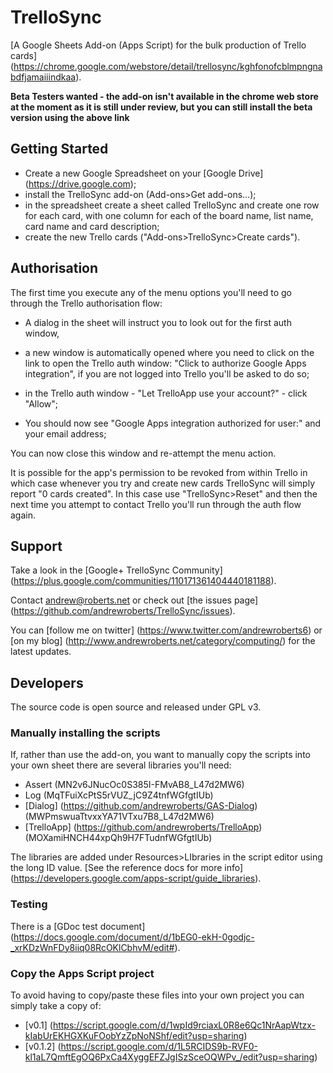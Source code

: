 # TrelloSync

[A Google Sheets Add-on (Apps Script) for the bulk production of Trello cards] (https://chrome.google.com/webstore/detail/trellosync/kghfonofcblmpngnabdfjamaiiindkaa).

**Beta Testers wanted - the add-on isn't available in the chrome web store at the moment as it is still under review, but you can still install the beta version using the above link**

## Getting Started

* Create a new Google Spreadsheet on your [Google Drive] (https://drive.google.com);
* install the TrelloSync add-on (Add-ons>Get add-ons...);
* in the spreadsheet create a sheet called TrelloSync and create one row for each card, with one column for each of the board name, list name, card name and card description;
* create the new Trello cards ("Add-ons>TrelloSync>Create cards").

## Authorisation

The first time you execute any of the menu options you'll need to go through the Trello authorisation flow:

* A dialog in the sheet will instruct you to look out for the first auth window, 

* a new window is automatically opened where you need to click on the link to open the Trello auth window: "Click to authorize Google Apps integration", if you are not logged into Trello you'll be asked to do so;

* in the Trello auth window - "Let TrelloApp use your account?" - click "Allow";

* You should now see "Google Apps integration authorized for user:" and your email address;

You can now close this window and re-attempt the menu action.

It is possible for the app's permission to be revoked from within Trello in which case whenever you try and create new cards TrelloSync will simply report "0 cards created". In this case use "TrelloSync>Reset" and then the next time you attempt to contact Trello you'll run through the auth flow again.

## Support 

Take a look in the [Google+ TrelloSync Community] (https://plus.google.com/communities/110171361404440181188).

Contact [andrew@roberts.net](mailto:andrew@roberts.net) or check out [the issues page] (https://github.com/andrewroberts/TrelloSync/issues).

You can [follow me on twitter] (https://www.twitter.com/andrewroberts6) or [on my blog] (http://www.andrewroberts.net/category/computing/) for the latest updates.

## Developers

The source code is open source and released under GPL v3.

### Manually installing the scripts

If, rather than use the add-on, you want to manually copy the scripts into your own sheet there are several libraries you'll need:

* Assert (MN2v6JNucOc0S385I-FMvAB8_L47d2MW6)
* Log (MqTFuiXcPtS5rVUZ_jC9Z4tnfWGfgtIUb)
* [Dialog] (https://github.com/andrewroberts/GAS-Dialog) (MWPmswuaTtvxxYA71VTxu7B8_L47d2MW6)
* [TrelloApp] (https://github.com/andrewroberts/TrelloApp) (MOXamiHNCH44xpQh9H7FTudnfWGfgtIUb)

The libraries are added under Resources>LIbraries in the script editor using the long ID value. [See the reference docs for more info] (https://developers.google.com/apps-script/guide_libraries).

### Testing

There is a [GDoc test document] (https://docs.google.com/document/d/1bEG0-ekH-0godjc-_xrKDzWnFDy8iiq08RcOKlCbhvM/edit#).

### Copy the Apps Script project

To avoid having to copy/paste these files into your own project you can simply take a copy of:

* [v0.1] (https://script.google.com/d/1wpId9rciaxL0R8e6Qc1NrAapWtzx-kIabUrEKHGXKuFOobYzZpNoNShf/edit?usp=sharing)
* [v0.1.2] (https://script.google.com/d/1L5RCIDS9b-RVF0-kl1aL7QmftEgOQ6PxCa4XyggEFZJgISzSceOQWPv_/edit?usp=sharing)
